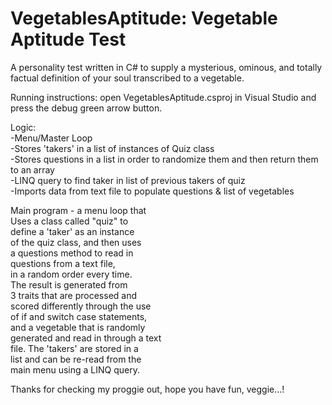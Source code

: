  # VegetablesAptitude: Vegetable Aptitude Test
 
 
 A personality test written in C# to supply 
 a mysterious, ominous, and totally factual
 definition of your soul transcribed to a 
 vegetable. 

 Running instructions:
 open VegetablesAptitude.csproj in 
 Visual Studio and press the debug
 green arrow button. 

 Logic:\
-Menu/Master Loop\
-Stores 'takers' in a list of instances of Quiz class\
-Stores questions in a list in order to randomize them and then return them to an array\
-LINQ query to find taker in list of previous takers of quiz\
-Imports data from text file to populate questions & list of vegetables

 Main program - a menu loop that\
 Uses a class called "quiz" to\
 define a 'taker' as an instance\
 of the quiz class, and then uses\
 a questions method to read in \
 questions from a text file,\
 in a random order every time.\
 The result is generated from	\
 3 traits that are processed and\
 scored differently through the use\
 of if and switch case statements,\
 and a vegetable that is randomly\
 generated and read in through a text\
 file. The 'takers' are stored in a \
 list and can be re-read from the \
 main menu using a LINQ query.

 Thanks for checking my proggie out,
 hope you have fun, veggie...!
